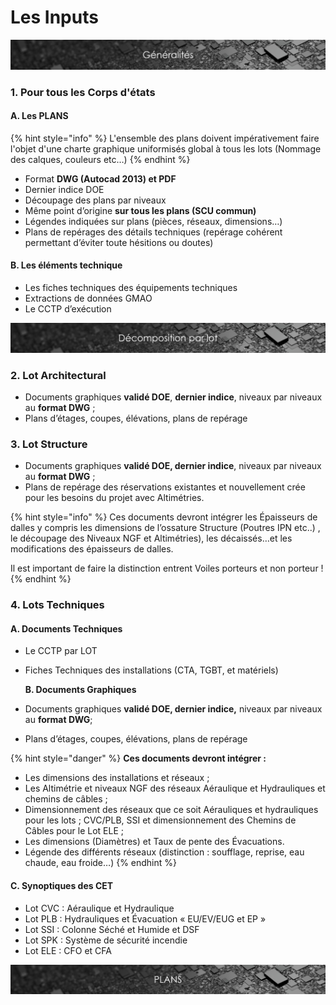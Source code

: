 # Les Inputs

![](../.gitbook/assets/generalites.png)

### 1. Pour tous les Corps d'états

#### A. Les PLANS

{% hint style="info" %}
L'ensemble des plans doivent impérativement faire l'objet d'une charte graphique uniformisés global à tous les lots \(Nommage des calques, couleurs etc…\)
{% endhint %}

* Format **DWG \(Autocad 2013\) et PDF**
* Dernier indice DOE
* Découpage des plans par niveaux
* Même point d’origine **sur tous les plans \(SCU commun\)**
* Légendes indiquées sur plans \(pièces, réseaux, dimensions…\)
* Plans de repérages des détails techniques \(repérage cohérent permettant d’éviter toute hésitions ou doutes\)

#### B. Les éléments technique

* Les fiches techniques des équipements techniques
* Extractions de données GMAO
* Le CCTP d’exécution

![](../.gitbook/assets/decomposition-par-lot.png)

### **2. Lot Architectural**

* Documents graphiques **validé DOE**, **dernier indice**, niveaux par niveaux au **format DWG** ;
* Plans d’étages, coupes, élévations, plans de repérage

### **3. Lot Structure**

* Documents graphiques **validé DOE, dernier indice**, niveaux par niveaux au **format DWG** ;
* Plans de repérage des réservations existantes et nouvellement crée pour les besoins du projet avec Altimétries.

{% hint style="info" %}
Ces documents devront intégrer les Épaisseurs de dalles y compris les dimensions de l’ossature Structure \(Poutres IPN etc..\) , le découpage des Niveaux NGF et Altimétries\), les décaissés…et les modifications des épaisseurs de dalles.

Il est important de faire la distinction entrent Voiles porteurs et non porteur !
{% endhint %}

### **4. Lots Techniques**

####    **A. Documents Techniques**

* Le CCTP par LOT
* Fiches Techniques des installations \(CTA, TGBT, et matériels\)

    **B. Documents Graphiques**

* Documents graphiques **validé DOE, dernier indice,** niveaux par niveaux au **format DWG**;
* Plans d’étages, coupes, élévations, plans de repérage

{% hint style="danger" %}
**Ces documents devront intégrer :**

* Les dimensions des installations et réseaux ;
* Les Altimétrie et niveaux NGF des réseaux Aéraulique et Hydrauliques et chemins de câbles ;
* Dimensionnement des réseaux que ce soit Aérauliques et hydrauliques pour les lots ; CVC/PLB, SSI et dimensionnement des Chemins de Câbles pour le Lot ELE ;
* Les dimensions \(Diamètres\) et Taux de pente des Évacuations.
* Légende des différents réseaux \(distinction : soufflage, reprise, eau chaude, eau froide…\)
{% endhint %}

#### **C. Synoptiques des CET** 

* Lot CVC : Aéraulique et Hydraulique
* Lot PLB : Hydrauliques et Évacuation « EU/EV/EUG et EP »
* Lot SSI : Colonne Séché et Humide et DSF
* Lot SPK : Système de sécurité incendie
* Lot ELE : CFO et CFA



![](../.gitbook/assets/plans.png)



